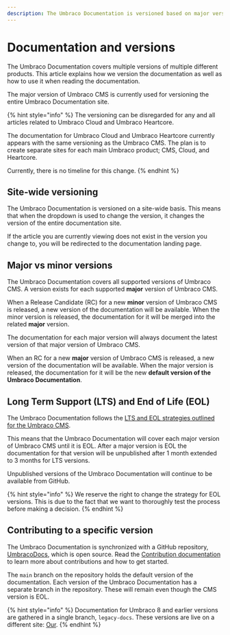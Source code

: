 ```yaml
---
description: The Umbraco Documentation is versioned based on major versions of the Umbraco CMS. Learn more about how that works in this article.
---
```


# Documentation and versions

The Umbraco Documentation covers multiple versions of multiple different products. This article explains how we version the documentation as well as how to use it when reading the documentation.

The major version of Umbraco CMS is currently used for versioning the entire Umbraco Documentation site.

{% hint style="info" %}
The versioning can be disregarded for any and all articles related to Umbraco Cloud and Umbraco Heartcore.

The documentation for Umbraco Cloud and Umbraco Heartcore currently appears with the same versioning as the Umbraco CMS. The plan is to create separate sites for each main Umbraco product; CMS, Cloud, and Heartcore.

Currently, there is no timeline for this change.
{% endhint %}

## Site-wide versioning

The Umbraco Documentation is versioned on a site-wide basis. This means that when the dropdown is used to change the version, it changes the version of the entire documentation site.

If the article you are currently viewing does not exist in the version you change to, you will be redirected to the documentation landing page.

## Major vs minor versions

The Umbraco Documentation covers all supported versions of Umbraco CMS. A version exists for each supported **major** version of Umbraco CMS.

When a Release Candidate (RC) for a new **minor** version of Umbraco CMS is released, a new version of the documentation will be available. When the minor version is released, the documentation for it will be merged into the related **major** version.

The documentation for each major version will always document the latest version of that major version of Umbraco CMS.

When an RC for a new **major** version of Umbraco CMS is released, a new version of the documentation will be available. When the major version is released, the documentation for it will be the new **default version of the Umbraco Documentation**.

## Long Term Support (LTS) and End of Life (EOL)

The Umbraco Documentation follows the [LTS and EOL strategies outlined for the Umbraco CMS](https://umbraco.com/products/knowledge-center/long-term-support-and-end-of-life/).

This means that the Umbraco Documentation will cover each major version of Umbraco CMS until it is EOL. After a major version is EOL the documentation for that version will be unpublished after 1 month extended to 3 months for LTS versions.

Unpublished versions of the Umbraco Documentation will continue to be available from GitHub.

{% hint style="info" %}
We reserve the right to change the strategy for EOL versions. This is due to the fact that we want to thoroughly test the process before making a decision.
{% endhint %}

## Contributing to a specific version

The Umbraco Documentation is synchronized with a GitHub repository, [UmbracoDocs](https://github.com/umbraco/UmbracoDocs), which is open source. Read the [Contribution documentation](../contribute/) to learn more about contributions and how to get started.

The `main` branch on the repository holds the default version of the documentation. Each version of the Umbraco Documentation has a separate branch in the repository. These will remain even though the CMS version is EOL.

{% hint style="info" %}
Documentation for Umbraco 8 and earlier versions are gathered in a single branch, `legacy-docs`. These versions are live on a different site: [Our](https://our.umbraco.com/documentation).
{% endhint %}
